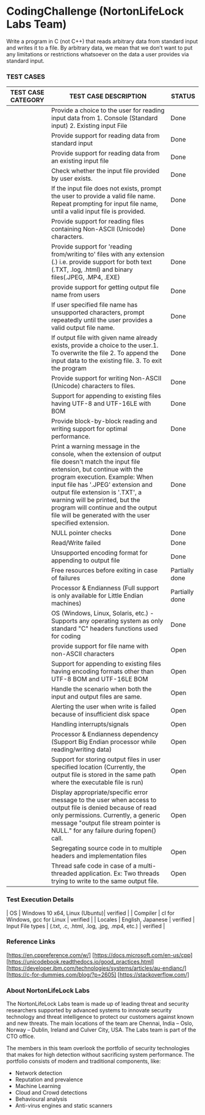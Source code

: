 # CodingChallenge (NortonLifeLock Labs Team)

Write a program in C (not C++) that reads arbitrary data from standard input and writes it to a file. 
By arbitrary data, we mean that we don’t want to put any limitations or restrictions whatsoever on the data a user provides via standard input. 

### TEST CASES
|TEST CASE CATEGORY | TEST CASE DESCRIPTION | STATUS |
|------------------ | --------------------- | ------ |
|| Provide a choice to the user for reading input data from 1. Console (Standard input) 2. Existing input File | Done
|| Provide support for reading data from standard input | Done
||Provide support for reading data from an existing input file | Done
||Check whether the input file provided by user exists.| Done 
||If the input file does not exists, prompt the user to provide a valid file name. Repeat prompting for input file name, until a valid input file is provided. | Done
||Provide support for reading files containing Non-ASCII (Unicode) characters. | Done
||Provide support for 'reading from/writing to' files with any extension (*.*) i.e. provide support for both text (.TXT, .log, .html) and binary files(.JPEG, .MP4, .EXE) | Done
||provide support for getting output file name from users |	Done
||If user specified file name has unsupported characters, prompt repeatedly until the user provides a valid output file name. | Done
||If output file with given name already exists, provide a choice to the user.1. To overwrite the file 2. To append the input data to the existing file. 3. To exit the program	|Done
||Provide support for writing Non-ASCII (Unicode) characters to files. | Done
||Support for appending to existing files having UTF-8 and UTF-16LE with BOM | Done
||Provide block-by-block reading and writing support for optimal performance. | Done
||Print a warning message in the console, when the extension of output file doesn't match the input file extension, but continue with the program execution. Example: When input file has '.JPEG' extension and output file extension is '.TXT', a warning will be printed, but the program will continue and the output file will be generated with the user specified extension.| Done
|| NULL pointer checks | Done
|| Read/Write failed | Done
|| Unsupported encoding format for appending to output file	| Done
||Free resources before exiting in case of failures	| Partially done
||Processor & Endianness (Full support is only available for Little Endian machines) | Partially done
||OS (Windows, Linux, Solaris, etc.) - Supports any operating system as only standard "C" headers functions used for coding |Done
||provide support for file name with non-ASCII characters	| Open
||Support for appending to existing files having encoding formats other than UTF-8 BOM and UTF-16LE BOM	| Open
||Handle the scenario when both the input and output files are same. | Open
||Alerting the user when write is failed because of insufficient disk space	| Open
||Handling interrupts/signals | Open
||Processor & Endianness dependency (Support Big Endian processor while reading/writing data) | Open
||Support for storing output files in user specified location (Currently, the output file is stored in the same path where the executable file is run)	| Open
||Display appropriate/specific error message to the user when access to output file is denied because of read only permissions. Currently, a generic message "output file stream pointer is NULL." for any failure during fopen() call. | Open
||Segregating source code in to multiple headers and implementation files | Open
||Thread safe code in case of a multi-threaded application. Ex: Two threads trying to write to the same output file. | Open

### Test Execution Details

| OS | Windows 10 x64, Linux (Ubuntu)| verified |
| Compiler | cl for Windows, gcc for Linux | verified |
| Locales | English, Japanese | verified
| Input File types | (.txt, .c, .html, .log, .jpg, .mp4, etc.) | verified |

### Reference Links
[https://en.cppreference.com/w/]
[https://docs.microsoft.com/en-us/cpp]
[https://unicodebook.readthedocs.io/good_practices.html]
[https://developer.ibm.com/technologies/systems/articles/au-endianc/]
[https://c-for-dummies.com/blog/?p=2605]
[https://stackoverflow.com/]

### About NortonLifeLock Labs 
The NortonLifeLock Labs team is made up of leading threat and security researchers supported by advanced systems to innovate security technology and threat intelligence to protect our customers against known and new threats. The main locations of the team are Chennai, India – Oslo, Norway – Dublin, Ireland and Culver City, USA. The Labs team is part of the CTO office. 
 
The members in this team overlook the portfolio of security technologies that makes for high detection without sacrificing system performance. The portfolio consists of modern and traditional components, like: 
*	Network detection 
*	Reputation and prevalence 
*	Machine Learning 
*	Cloud and Crowd detections 
*	Behavioural analysis 
*	Anti-virus engines and static scanners 